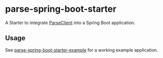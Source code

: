 # parse-spring-boot-starter

A Starter to integrate [ParseClient](https://github.com/pierredavidbelanger/parseclient) into a Spring Boot application.

## Usage

See [parse-spring-boot-starter-example](parse-spring-boot-starter-example) for a working example application.
